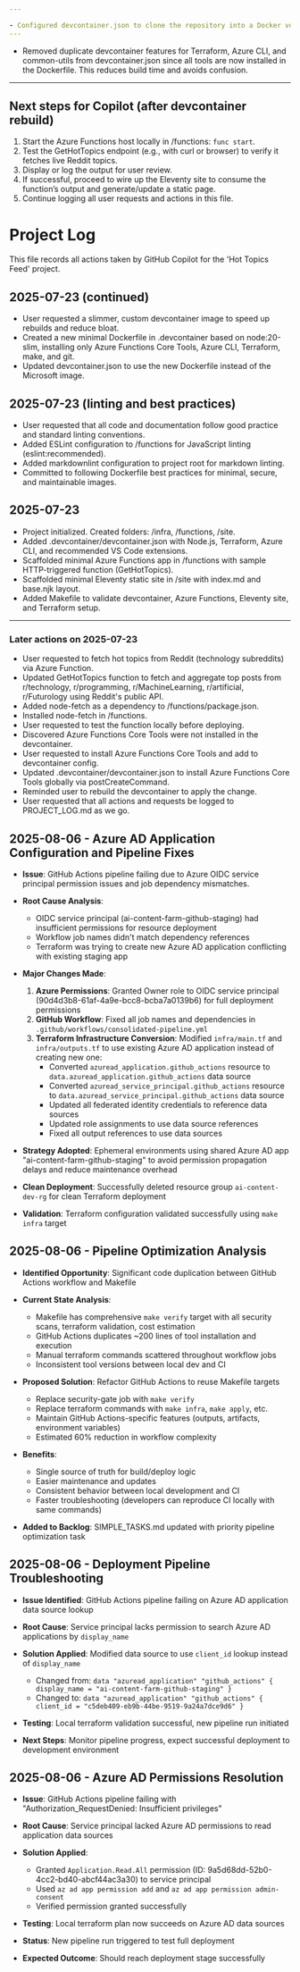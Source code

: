 ```yaml
---

- Configured devcontainer.json to clone the repository into a Docker volume by default for optimal file I/O performance (especially for Terraform and similar tools).
---
```


- Removed duplicate devcontainer features for Terraform, Azure CLI, and common-utils from devcontainer.json since all tools are now installed in the Dockerfile. This reduces build time and avoids confusion.
---

## Next steps for Copilot (after devcontainer rebuild)

1. Start the Azure Functions host locally in /functions: `func start`.
2. Test the GetHotTopics endpoint (e.g., with curl or browser) to verify it fetches live Reddit topics.
3. Display or log the output for user review.
4. If successful, proceed to wire up the Eleventy site to consume the function’s output and generate/update a static page.
5. Continue logging all user requests and actions in this file.

# Project Log

This file records all actions taken by GitHub Copilot for the 'Hot Topics Feed' project.

## 2025-07-23 (continued)

- User requested a slimmer, custom devcontainer image to speed up rebuilds and reduce bloat.
- Created a new minimal Dockerfile in .devcontainer based on node:20-slim, installing only Azure Functions Core Tools,
  Azure CLI, Terraform, make, and git.
- Updated devcontainer.json to use the new Dockerfile instead of the Microsoft image.

## 2025-07-23 (linting and best practices)

- User requested that all code and documentation follow good practice and standard linting conventions.
- Added ESLint configuration to /functions for JavaScript linting (eslint:recommended).
- Added markdownlint configuration to project root for markdown linting.
- Committed to following Dockerfile best practices for minimal, secure, and maintainable images.

## 2025-07-23

- Project initialized. Created folders: /infra, /functions, /site.
- Added .devcontainer/devcontainer.json with Node.js, Terraform, Azure CLI, and recommended VS Code extensions.
- Scaffolded minimal Azure Functions app in /functions with sample HTTP-triggered function (GetHotTopics).
- Scaffolded minimal Eleventy static site in /site with index.md and base.njk layout.
- Added Makefile to validate devcontainer, Azure Functions, Eleventy site, and Terraform setup.

---

### Later actions on 2025-07-23

- User requested to fetch hot topics from Reddit (technology subreddits) via Azure Function.
- Updated GetHotTopics function to fetch and aggregate top posts from r/technology, r/programming, r/MachineLearning,
  r/artificial, r/Futurology using Reddit's public API.
- Added node-fetch as a dependency to /functions/package.json.
- Installed node-fetch in /functions.
- User requested to test the function locally before deploying.
- Discovered Azure Functions Core Tools were not installed in the devcontainer.
- User requested to install Azure Functions Core Tools and add to devcontainer config.
- Updated .devcontainer/devcontainer.json to install Azure Functions Core Tools globally via postCreateCommand.
- Reminded user to rebuild the devcontainer to apply the change.
- User requested that all actions and requests be logged to PROJECT_LOG.md as we go.

## 2025-08-06 - Azure AD Application Configuration and Pipeline Fixes

- **Issue**: GitHub Actions pipeline failing due to Azure OIDC service principal permission issues and job dependency mismatches.
- **Root Cause Analysis**: 
  - OIDC service principal (ai-content-farm-github-staging) had insufficient permissions for resource deployment
  - Workflow job names didn't match dependency references
  - Terraform was trying to create new Azure AD application conflicting with existing staging app

- **Major Changes Made**:
  1. **Azure Permissions**: Granted Owner role to OIDC service principal (90d4d3b8-61af-4a9e-bcc8-bcba7a0139b6) for full deployment permissions
  2. **GitHub Workflow**: Fixed all job names and dependencies in `.github/workflows/consolidated-pipeline.yml`
  3. **Terraform Infrastructure Conversion**: Modified `infra/main.tf` and `infra/outputs.tf` to use existing Azure AD application instead of creating new one:
     - Converted `azuread_application.github_actions` resource to `data.azuread_application.github_actions` data source
     - Converted `azuread_service_principal.github_actions` resource to `data.azuread_service_principal.github_actions` data source
     - Updated all federated identity credentials to reference data sources
     - Updated role assignments to use data source references
     - Fixed all output references to use data sources

- **Strategy Adopted**: Ephemeral environments using shared Azure AD app "ai-content-farm-github-staging" to avoid permission propagation delays and reduce maintenance overhead

- **Clean Deployment**: Successfully deleted resource group `ai-content-dev-rg` for clean Terraform deployment

- **Validation**: Terraform configuration validated successfully using `make infra` target

## 2025-08-06 - Pipeline Optimization Analysis

- **Identified Opportunity**: Significant code duplication between GitHub Actions workflow and Makefile
- **Current State Analysis**:
  - Makefile has comprehensive `make verify` target with all security scans, terraform validation, cost estimation
  - GitHub Actions duplicates ~200 lines of tool installation and execution
  - Manual terraform commands scattered throughout workflow jobs
  - Inconsistent tool versions between local dev and CI

- **Proposed Solution**: Refactor GitHub Actions to reuse Makefile targets
  - Replace security-gate job with `make verify`
  - Replace terraform commands with `make infra`, `make apply`, etc.
  - Maintain GitHub Actions-specific features (outputs, artifacts, environment variables)
  - Estimated 60% reduction in workflow complexity

- **Benefits**:
  - Single source of truth for build/deploy logic
  - Easier maintenance and updates
  - Consistent behavior between local development and CI
  - Faster troubleshooting (developers can reproduce CI locally with same commands)

- **Added to Backlog**: SIMPLE_TASKS.md updated with priority pipeline optimization task

## 2025-08-06 - Deployment Pipeline Troubleshooting

- **Issue Identified**: GitHub Actions pipeline failing on Azure AD application data source lookup
- **Root Cause**: Service principal lacks permission to search Azure AD applications by `display_name`
- **Solution Applied**: Modified data source to use `client_id` lookup instead of `display_name`
  - Changed from: `data "azuread_application" "github_actions" { display_name = "ai-content-farm-github-staging" }`
  - Changed to: `data "azuread_application" "github_actions" { client_id = "c5deb409-eb9b-44be-9519-9a24a7dce9d6" }`

- **Testing**: Local terraform validation successful, new pipeline run initiated
- **Next Steps**: Monitor pipeline progress, expect successful deployment to development environment

## 2025-08-06 - Azure AD Permissions Resolution

- **Issue**: GitHub Actions pipeline failing with "Authorization_RequestDenied: Insufficient privileges"
- **Root Cause**: Service principal lacked Azure AD permissions to read application data sources
- **Solution Applied**: 
  - Granted `Application.Read.All` permission (ID: 9a5d68dd-52b0-4cc2-bd40-abcf44ac3a30) to service principal
  - Used `az ad app permission add` and `az ad app permission admin-consent`
  - Verified permission granted successfully

- **Testing**: Local terraform plan now succeeds on Azure AD data sources
- **Status**: New pipeline run triggered to test full deployment
- **Expected Outcome**: Should reach deployment stage successfully

